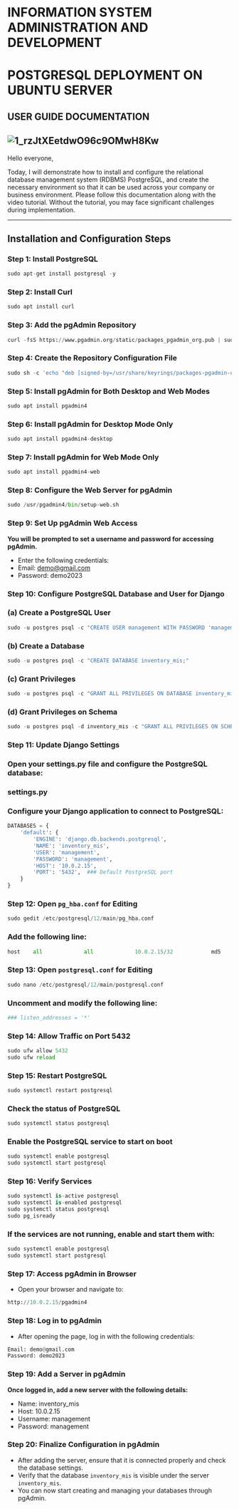 # INFORMATION SYSTEM ADMINISTRATION AND DEVELOPMENT

# POSTGRESQL DEPLOYMENT ON UBUNTU SERVER

## USER GUIDE DOCUMENTATION
![1_rzJtXEetdwO96c9OMwH8Kw](https://github.com/user-attachments/assets/721b4e87-978d-464c-9ade-a8bce3e407ce)
---

Hello everyone,

Today, I will demonstrate how to install and configure the relational database management system (RDBMS) PostgreSQL, and create the necessary environment so that it can be used across your company or business environment. Please follow this documentation along with the video tutorial. Without the tutorial, you may face significant challenges during implementation.

---

## Installation and Configuration Steps

### Step 1: Install PostgreSQL
```python
sudo apt-get install postgresql -y
```
### Step 2: Install Curl
```python
sudo apt install curl
```
### Step 3: Add the pgAdmin Repository
```python
curl -fsS https://www.pgadmin.org/static/packages_pgadmin_org.pub | sudo gpg --dearmor -o /usr/share/keyrings/packages-pgadmin-org.gpg
```
### Step 4: Create the Repository Configuration File
```python
sudo sh -c 'echo "deb [signed-by=/usr/share/keyrings/packages-pgadmin-org.gpg] https://ftp.postgresql.org/pub/pgadmin/pgadmin4/apt/$(lsb_release -cs) pgadmin4 main" > /etc/apt/sources.list.d/pgadmin4.list && apt update'
```
### Step 5: Install pgAdmin for Both Desktop and Web Modes
```python
sudo apt install pgadmin4
```
### Step 6: Install pgAdmin for Desktop Mode Only
```python
sudo apt install pgadmin4-desktop
```
### Step 7: Install pgAdmin for Web Mode Only
```python
sudo apt install pgadmin4-web
```
### Step 8: Configure the Web Server for pgAdmin
```python
sudo /usr/pgadmin4/bin/setup-web.sh
```
### Step 9: Set Up pgAdmin Web Access
**You will be prompted to set a username and password for accessing pgAdmin.**
- Enter the following credentials:
- Email: demo@gmail.com
- Password: demo2023

### Step 10: Configure PostgreSQL Database and User for Django
### (a) Create a PostgreSQL User
```python
sudo -u postgres psql -c "CREATE USER management WITH PASSWORD 'management';"
```
### (b) Create a Database
```python
sudo -u postgres psql -c "CREATE DATABASE inventory_mis;"
```
### (c) Grant Privileges
```python
sudo -u postgres psql -c "GRANT ALL PRIVILEGES ON DATABASE inventory_mis TO management;"
```
### (d) Grant Privileges on Schema
```python
sudo -u postgres psql -d inventory_mis -c "GRANT ALL PRIVILEGES ON SCHEMA public TO management;"
```
### Step 11: Update Django Settings
### Open your settings.py file and configure the PostgreSQL database:
### settings.py
### Configure your Django application to connect to PostgreSQL:
```python
DATABASES = {
    'default': {
        'ENGINE': 'django.db.backends.postgresql',
        'NAME': 'inventory_mis',
        'USER': 'management',
        'PASSWORD': 'management',
        'HOST': '10.0.2.15',
        'PORT': '5432',  ### Default PostgreSQL port
    }
}
```
### Step 12: Open `pg_hba.conf` for Editing
```python
sudo gedit /etc/postgresql/12/main/pg_hba.conf
```
### Add the following line:
```python
host    all             all             10.0.2.15/32            md5
```
### Step 13: Open `postgresql.conf` for Editing
```python
sudo nano /etc/postgresql/12/main/postgresql.conf
```
### Uncomment and modify the following line:
```python
### listen_addresses = '*'
```

### Step 14: Allow Traffic on Port 5432
```python
sudo ufw allow 5432
sudo ufw reload
```

### Step 15: Restart PostgreSQL
```python
sudo systemctl restart postgresql
```

### Check the status of PostgreSQL
```python
sudo systemctl status postgresql
```
### Enable the PostgreSQL service to start on boot
```python
sudo systemctl enable postgresql
sudo systemctl start postgresql
```

### Step 16: Verify Services
```python
sudo systemctl is-active postgresql
sudo systemctl is-enabled postgresql
sudo systemctl status postgresql
sudo pg_isready
```

### If the services are not running, enable and start them with:
```python
sudo systemctl enable postgresql
sudo systemctl start postgresql
```

### Step 17: Access pgAdmin in Browser
- Open your browser and navigate to:
```python
http://10.0.2.15/pgadmin4
```
### Step 18: Log in to pgAdmin
- After opening the page, log in with the following credentials:
```python
Email: demo@gmail.com
Password: demo2023
```
### Step 19: Add a Server in pgAdmin
**Once logged in, add a new server with the following details:**
- Name: inventory_mis
- Host: 10.0.2.15
- Username: management
- Password: management

### Step 20: Finalize Configuration in pgAdmin
 - After adding the server, ensure that it is connected properly and check the database settings.
 - Verify that the database `inventory_mis` is visible under the server `inventory_mis`.
 - You can now start creating and managing your databases through pgAdmin.
